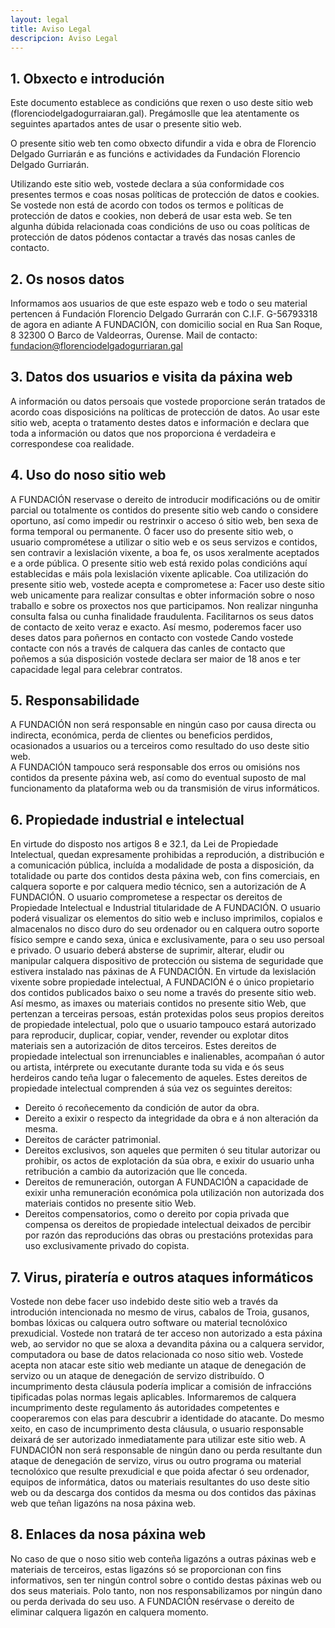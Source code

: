 ```yaml
---
layout: legal
title: Aviso Legal
descripcion: Aviso Legal
---
```


## 1. Obxecto e introdución

Este documento establece as condicións que rexen o uso deste sitio web (florenciodelgadogurraiaran.gal). Pregámoslle que lea atentamente os seguintes apartados antes de usar o presente sitio web.

O presente sitio web ten como obxecto difundir a vida e obra de Florencio Delgado Gurriarán e as funcións e actividades da Fundación Florencio Delgado Gurriarán.

Utilizando este sitio web, vostede declara a súa conformidade cos presentes termos e coas nosas políticas de protección de datos e cookies. Se vostede non está de acordo con todos os termos e políticas de protección de datos e cookies, non deberá de usar esta web.
Se ten algunha dúbida relacionada coas condicións de uso ou coas políticas de protección de datos pódenos contactar a través das nosas canles de contacto.

## 2. Os nosos datos

Informamos aos usuarios de que este espazo web e todo o seu material pertencen á Fundación Florencio Delgado Gurrarán con C.I.F. G-56793318 de agora en adiante A FUNDACIÓN, con domicilio social en Rua San Roque, 8 32300 O Barco de Valdeorras, Ourense.
Mail de contacto: fundacion@florenciodelgadogurriaran.gal

## 3. Datos dos usuarios e visita da páxina web

A información ou datos persoais que vostede proporcione serán tratados de acordo coas disposicións na políticas de protección de datos. Ao usar este sitio web, acepta o tratamento destes datos e información e declara que toda a información ou datos que nos proporciona é verdadeira e correspondese coa realidade.

## 4. Uso do noso sitio web

A FUNDACIÓN reservase o dereito de introducir modificacións ou de omitir parcial ou totalmente os contidos do presente sitio web cando o considere oportuno, así como impedir ou restrinxir o acceso ó sitio web, ben sexa de forma temporal ou permanente.
Ó facer uso do presente sitio web, o usuario comprométese a utilizar o sitio web e os seus servizos e contidos, sen contravir a lexislación vixente, a boa fe, os usos xeralmente aceptados e a orde pública.
O presente sitio web está rexido polas condicións aquí establecidas e máis pola lexislación vixente aplicable.
Coa utilización do presente sitio web, vostede acepta e comprometese a:
Facer uso deste sitio web unicamente para realizar consultas e obter información sobre o noso traballo e sobre os proxectos nos que participamos.
Non realizar ningunha consulta falsa ou cunha finalidade fraudulenta.
Facilitarnos os seus datos de contacto de xeito veraz e exacto. Así mesmo, poderemos facer uso deses datos para poñernos en contacto con vostede
Cando vostede contacte con nós a través de calquera das canles de contacto que poñemos a súa disposición vostede declara ser maior de 18 anos e ter capacidade legal para celebrar contratos.

## 5. Responsabilidade

A FUNDACIÓN non será responsable en ningún caso por causa directa ou indirecta, económica, perda de clientes ou beneficios perdidos, ocasionados a usuarios ou a terceiros como resultado do uso deste sitio web.  
A FUNDACIÓN tampouco será responsable dos erros ou omisións nos contidos da presente páxina web, así como do eventual suposto de mal funcionamento da plataforma web ou da transmisión de virus informáticos.

## 6. Propiedade industrial e intelectual

En virtude do disposto nos artigos 8 e 32.1, da Lei de Propiedade Intelectual, quedan expresamente prohibidas a reprodución, a distribución e a comunicación pública, incluída a modalidade de posta a disposición, da totalidade ou parte dos contidos desta páxina web, con fins comerciais, en calquera soporte e por calquera medio técnico, sen a autorización de A FUNDACIÓN.
O usuario comprometese a respectar os dereitos de Propiedade Intelectual e Industrial titularidade de A FUNDACIÓN. O usuario poderá visualizar os elementos do sitio web e incluso imprimilos, copialos e almacenalos no disco duro do seu ordenador ou en calquera outro soporte físico sempre e cando sexa, única e exclusivamente, para o seu uso persoal e privado. O usuario deberá absterse de suprimir, alterar, eludir ou manipular calquera dispositivo de protección ou sistema de seguridade que estivera instalado nas páxinas de A FUNDACIÓN.
En virtude da lexislación vixente sobre propiedade intelectual, A FUNDACIÓN é o único propietario dos contidos publicados baixo o seu nome a través do presente sitio web. Así mesmo, as imaxes ou materiais contidos no presente sitio Web, que pertenzan a terceiras persoas, están protexidas polos seus propios dereitos de propiedade intelectual, polo que o usuario tampouco estará autorizado para reproducir, duplicar, copiar, vender, revender ou explotar ditos materiais sen a autorización de ditos terceiros.
Estes dereitos de propiedade intelectual son irrenunciables e inalienables, acompañan ó autor ou artista, intérprete ou executante durante toda su vida e ós seus herdeiros cando teña lugar o falecemento de aqueles.
Estes dereitos de propiedade intelectual comprenden á súa vez os seguintes dereitos:

- Dereito ó recoñecemento da condición de autor da obra.
- Dereito a exixir o respecto da integridade da obra e á non alteración da mesma.
- Dereitos de carácter patrimonial.
- Dereitos exclusivos, son aqueles que permiten ó seu titular autorizar ou prohibir, os actos de explotación da súa obra, e exixir do usuario unha retribución a cambio da autorización que lle conceda.
- Dereitos de remuneración, outorgan A FUNDACIÓN a capacidade de exixir unha remuneración económica pola utilización non autorizada dos materiais contidos no presente sitio Web.
- Dereitos compensatorios, como o dereito por copia privada que compensa os dereitos de propiedade intelectual deixados de percibir por razón das reproducións das obras ou prestacións protexidas para uso exclusivamente privado do copista.

## 7. Virus, piratería e outros ataques informáticos

Vostede non debe facer uso indebido deste sitio web a través da introdución intencionada no mesmo de virus, cabalos de Troia, gusanos, bombas lóxicas ou calquera outro software ou material tecnolóxico prexudicial. Vostede non tratará de ter acceso non autorizado a esta páxina web, ao servidor no que se aloxa a devandita páxina ou a calquera servidor, computadora ou base de datos relacionada co noso sitio web. Vostede acepta non atacar este sitio web mediante un ataque de denegación de servizo ou un ataque de denegación de servizo distribuído.
O incumprimento desta cláusula podería implicar a comisión de infraccións tipificadas polas normas legais aplicables. Informaremos de calquera incumprimento deste regulamento ás autoridades competentes e cooperaremos con elas para descubrir a identidade do atacante. Do mesmo xeito, en caso de incumprimento desta cláusula, o usuario responsable deixará de ser autorizado inmediatamente para utilizar este sitio web.
A FUNDACIÓN non será responsable de ningún dano ou perda resultante dun ataque de denegación de servizo, virus ou outro programa ou material tecnolóxico que resulte prexudicial e que poida afectar ó seu ordenador, equipos de informática, datos ou materiais resultantes do uso deste sitio web ou da descarga dos contidos da mesma ou dos contidos das páxinas web que teñan ligazóns na nosa páxina web.

## 8. Enlaces da nosa páxina web

No caso de que o noso sitio web conteña ligazóns a outras páxinas web e materiais de terceiros, estas ligazóns só se proporcionan con fins informativos, sen ter ningún control sobre o contido destas páxinas web ou dos seus materiais. Polo tanto, non nos responsabilizamos por ningún dano ou perda derivada do seu uso.
A FUNDACIÓN resérvase o dereito de eliminar calquera ligazón en calquera momento.
